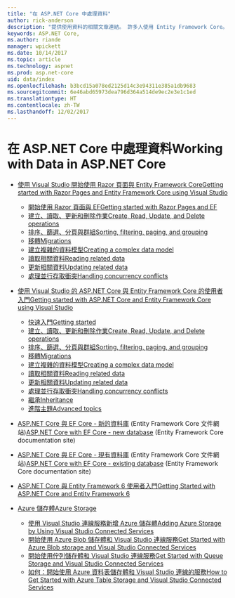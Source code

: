 ```yaml
---
title: "在 ASP.NET Core 中處理資料"
author: rick-anderson
description: "提供使用資料的相關文章連結。 許多人使用 Entity Framework Core。"
keywords: ASP.NET Core,
ms.author: riande
manager: wpickett
ms.date: 10/14/2017
ms.topic: article
ms.technology: aspnet
ms.prod: asp.net-core
uid: data/index
ms.openlocfilehash: b3bcd15a078ed2125d14c3e94311e385a1db9683
ms.sourcegitcommit: 6e46abd65973dea796d364a514de9ec2e3e1c1ed
ms.translationtype: HT
ms.contentlocale: zh-TW
ms.lasthandoff: 12/02/2017
---
```

# <a name="working-with-data-in-aspnet-core"></a><span data-ttu-id="05eb2-105">在 ASP.NET Core 中處理資料</span><span class="sxs-lookup"><span data-stu-id="05eb2-105">Working with Data in ASP.NET Core</span></span> 

* [<span data-ttu-id="05eb2-106">使用 Visual Studio 開始使用 Razor 頁面與 Entity Framework Core</span><span class="sxs-lookup"><span data-stu-id="05eb2-106">Getting started with Razor Pages and Entity Framework Core using Visual Studio</span></span>](xref:data/ef-rp/index)

   * [<span data-ttu-id="05eb2-107">開始使用 Razor 頁面與 EF</span><span class="sxs-lookup"><span data-stu-id="05eb2-107">Getting started with Razor Pages and EF</span></span>](xref:data/ef-rp/intro)
   * [<span data-ttu-id="05eb2-108">建立、讀取、更新和刪除作業</span><span class="sxs-lookup"><span data-stu-id="05eb2-108">Create, Read, Update, and Delete operations</span></span>](xref:data/ef-rp/crud)
   * [<span data-ttu-id="05eb2-109">排序、篩選、分頁與群組</span><span class="sxs-lookup"><span data-stu-id="05eb2-109">Sorting, filtering, paging, and grouping</span></span>](xref:data/ef-rp/sort-filter-page)
   * [<span data-ttu-id="05eb2-110">移轉</span><span class="sxs-lookup"><span data-stu-id="05eb2-110">Migrations</span></span>](xref:data/ef-rp/migrations)
   * [<span data-ttu-id="05eb2-111">建立複雜的資料模型</span><span class="sxs-lookup"><span data-stu-id="05eb2-111">Creating a complex data model</span></span>](xref:data/ef-rp/complex-data-model)
   * [<span data-ttu-id="05eb2-112">讀取相關資料</span><span class="sxs-lookup"><span data-stu-id="05eb2-112">Reading related data</span></span>](xref:data/ef-rp/read-related-data)
   * [<span data-ttu-id="05eb2-113">更新相關資料</span><span class="sxs-lookup"><span data-stu-id="05eb2-113">Updating related data</span></span>](xref:data/ef-rp/update-related-data)
   * [<span data-ttu-id="05eb2-114">處理並行存取衝突</span><span class="sxs-lookup"><span data-stu-id="05eb2-114">Handling concurrency conflicts</span></span>](xref:data/ef-rp/concurrency)

*   [<span data-ttu-id="05eb2-115">使用 Visual Studio 的 ASP.NET Core 與 Entity Framework Core 的使用者入門</span><span class="sxs-lookup"><span data-stu-id="05eb2-115">Getting started with ASP.NET Core and Entity Framework Core using Visual Studio</span></span>](ef-mvc/index.md)
    *   [<span data-ttu-id="05eb2-116">快速入門</span><span class="sxs-lookup"><span data-stu-id="05eb2-116">Getting started</span></span>](ef-mvc/intro.md)
    *   [<span data-ttu-id="05eb2-117">建立、讀取、更新和刪除作業</span><span class="sxs-lookup"><span data-stu-id="05eb2-117">Create, Read, Update, and Delete operations</span></span>](xref:data/ef-mvc/crud)
    *   [<span data-ttu-id="05eb2-118">排序、篩選、分頁與群組</span><span class="sxs-lookup"><span data-stu-id="05eb2-118">Sorting, filtering, paging, and grouping</span></span>](xref:data/ef-mvc/sort-filter-page)
    *   [<span data-ttu-id="05eb2-119">移轉</span><span class="sxs-lookup"><span data-stu-id="05eb2-119">Migrations</span></span>](xref:data/ef-mvc/migrations)
    *   [<span data-ttu-id="05eb2-120">建立複雜的資料模型</span><span class="sxs-lookup"><span data-stu-id="05eb2-120">Creating a complex data model</span></span>](ef-mvc/complex-data-model.md)
    *   [<span data-ttu-id="05eb2-121">讀取相關資料</span><span class="sxs-lookup"><span data-stu-id="05eb2-121">Reading related data</span></span>](ef-mvc/read-related-data.md)
    *   [<span data-ttu-id="05eb2-122">更新相關資料</span><span class="sxs-lookup"><span data-stu-id="05eb2-122">Updating related data</span></span>](ef-mvc/update-related-data.md)
    *   [<span data-ttu-id="05eb2-123">處理並行存取衝突</span><span class="sxs-lookup"><span data-stu-id="05eb2-123">Handling concurrency conflicts</span></span>](ef-mvc/concurrency.md)
    *   [<span data-ttu-id="05eb2-124">繼承</span><span class="sxs-lookup"><span data-stu-id="05eb2-124">Inheritance</span></span>](ef-mvc/inheritance.md)
    *   [<span data-ttu-id="05eb2-125">進階主題</span><span class="sxs-lookup"><span data-stu-id="05eb2-125">Advanced topics</span></span>](ef-mvc/advanced.md)
* <span data-ttu-id="05eb2-126">[ASP.NET Core 與 EF Core - 新的資料庫](https://docs.microsoft.com/ef/core/get-started/aspnetcore/new-db) (Entity Framework Core 文件網站)</span><span class="sxs-lookup"><span data-stu-id="05eb2-126">[ASP.NET Core with EF Core - new database](https://docs.microsoft.com/ef/core/get-started/aspnetcore/new-db) (Entity Framework Core documentation site)</span></span>
* <span data-ttu-id="05eb2-127">[ASP.NET Core 與 EF Core - 現有資料庫](https://docs.microsoft.com/ef/core/get-started/aspnetcore/existing-db) (Entity Framework Core 文件網站)</span><span class="sxs-lookup"><span data-stu-id="05eb2-127">[ASP.NET Core with EF Core - existing database](https://docs.microsoft.com/ef/core/get-started/aspnetcore/existing-db) (Entity Framework Core documentation site)</span></span>
*   [<span data-ttu-id="05eb2-128">ASP.NET Core 與 Entity Framework 6 使用者入門</span><span class="sxs-lookup"><span data-stu-id="05eb2-128">Getting Started with ASP.NET Core and Entity Framework 6</span></span>](entity-framework-6.md)
*   [<span data-ttu-id="05eb2-129">Azure 儲存體</span><span class="sxs-lookup"><span data-stu-id="05eb2-129">Azure Storage</span></span>](azure-storage/index.md)
    *   [<span data-ttu-id="05eb2-130">使用 Visual Studio 連線服務新增 Azure 儲存體</span><span class="sxs-lookup"><span data-stu-id="05eb2-130">Adding Azure Storage by Using Visual Studio Connected Services</span></span>](https://azure.microsoft.com/documentation/articles/vs-azure-tools-connected-services-storage/)
    *   [<span data-ttu-id="05eb2-131">開始使用 Azure Blob 儲存體和 Visual Studio 連線服務</span><span class="sxs-lookup"><span data-stu-id="05eb2-131">Get Started with Azure Blob storage and Visual Studio Connected Services</span></span>](https://azure.microsoft.com/documentation/articles/vs-storage-aspnet5-getting-started-blobs/)
    *   [<span data-ttu-id="05eb2-132">開始使用佇列儲存體和 Visual Studio 連線服務</span><span class="sxs-lookup"><span data-stu-id="05eb2-132">Get Started with Queue Storage and Visual Studio Connected Services</span></span>](https://azure.microsoft.com/documentation/articles/vs-storage-aspnet5-getting-started-queues/)
    *   [<span data-ttu-id="05eb2-133">如何：開始使用 Azure 資料表儲存體和 Visual Studio 連線的服務</span><span class="sxs-lookup"><span data-stu-id="05eb2-133">How to Get Started with Azure Table Storage and Visual Studio Connected Services</span></span>](https://azure.microsoft.com/documentation/articles/vs-storage-aspnet5-getting-started-tables/)

